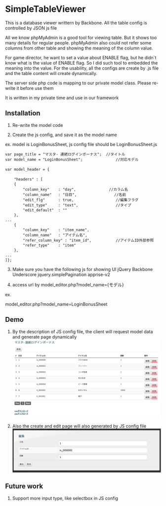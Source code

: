# SimpleTableViewer

This is a database viewer writtern by Backbone. All the table config is controlled by JSON js file

All we know phpMyAdmin is a good tool for viewing table. But it shows too many details for regular people. phpMyAdmin also could not refer some columns from other table and showing the meaning of the column value.

For game director, he want to set a value about ENABLE flag, but he didn`t know what is the value of ENABLE flag. So I did such tool to embedded the meaning into the value. For the usability, all the configs are create by .js file and the table content will create dynamically.

The server side php code is mapping to our private model class. Please re-write it before use them

It is written in my private time and use in our framework

## Installation
1. Re-write the model code

2. Create the js config, and save it as the model name

ex. model is LoginBonusSheet, js config file should be LoginBonusSheet.js

```
var page_title = "マスタ- 連続ログインボーナス";  //タイトル
var model_name = "LoginBonusSheet";               //対応モデル

var model_header = {

    "headers" : [
    {
        "column_key"    : "day",　　　　　　　　　//カラム名
        "column_name"   : "日目",                 //名前
        "edit_flg"      : true,                   //編集フラグ
        "edit_type"     : "text",                 //タイプ
        "edit_default"  : ""
    },
...
    {
        "column_key"    : "item_name",
        "column_name"   : "アイテム名",
        "refer_column_key" : "item_id",           //アイテムID外部参照
        "refer_type"    : "item"
    },
...
]};
```

3. Make sure you have the following js for showing UI
jQuery
Backbone
Underscore
jquery.simplePagination
apprise-v2

4. access url by model_editor.php?model_name={モデル}

ex.

model_editor.php?model_name=LoginBonusSheet

## Demo
1. By the description of JS config file, the client will request model data and generate page dynamically
![alt text](https://github.com/markkong318/SimpleTableViewer/blob/master/readme/screenshot/1.png)

2. Also the create and edit page will also generated by JS config file
![alt text](https://github.com/markkong318/SimpleTableViewer/blob/master/readme/screenshot/2.png)

## Future work
1. Support more input type, like selectbox in JS config
